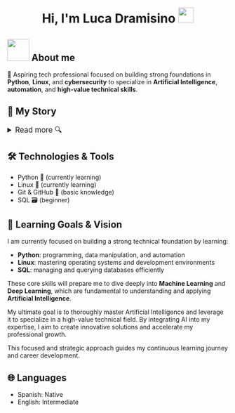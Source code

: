 <h1 align="center">Hi, I'm Luca Dramisino <img src="https://media.giphy.com/media/hvRJCLFzcasrR4ia7z/giphy.gif" width="35"></h1>

## <picture><img src="https://github.com/7oSkaaa/7oSkaaa/blob/main/Images/about_me.gif?raw=true" width="50px"></picture> About me

🚀 Aspiring tech professional focused on building strong foundations in **Python**, **Linux**, and **cybersecurity** to specialize in **Artificial Intelligence**, **automation**, and **high-value technical skills**.

<h2 style="font-size:1.5em; font-weight:bold;">
 📖 My Story 
</h2>

<details>
  <summary style="font-size:1.2em; cursor:pointer; user-select:none;">
    Read more 🔍
  </summary>

Since I was very young, I have been passionate about console video games, but everything changed when I was 14 years old and started to get interested in playing with a keyboard and mouse, especially Fortnite.

At that time, I was using my dad's PC, which had integrated graphics and limited performance. Motivated by the desire to have a better setup, I taught myself almost everything about computers during that period: how each component works, how to assemble them, operating system optimization, and much more.

Having limited hardware pushed me to constantly research and experiment to optimize its performance. During this process, I spent many hours exploring YouTube content and acquiring knowledge about hardware, software, and operating systems.

At the same time, my internet connection was poor, which led me to study how networks and connections work to improve it. By diving deeper into this subject, I discovered how networks operate and developed a growing interest in privacy and personal cybersecurity.

This knowledge of digital security opened doors to related fields such as investments, the financial market, finance, blockchain, and the web3 ecosystem. Amidst all this, one concept repeatedly caught my attention: artificial intelligence.

Artificial intelligence became my primary motivation to learn programming and leverage technology, aiming not only to understand it but also to harness its full potential for the future.

Recently, my brother acquired a high-performance PC that I now use to seriously pursue my goals. Currently, I am learning Python as a foundation to develop skills in artificial intelligence and progress toward a solid professional profile in technology.

</details>

## 🛠 Technologies & Tools

- Python 🐍 (currently learning)
- Linux 🐧 (currently learning)
- Git & GitHub 🔧 (basic knowledge)
- SQL 🗃️ (beginner)

## 🎯 Learning Goals & Vision

I am currently focused on building a strong technical foundation by learning:

- **Python**: programming, data manipulation, and automation  
- **Linux**: mastering operating systems and development environments  
- **SQL**: managing and querying databases efficiently  

These core skills will prepare me to dive deeply into **Machine Learning** and **Deep Learning**, which are fundamental to understanding and applying **Artificial Intelligence**.

My ultimate goal is to thoroughly master Artificial Intelligence and leverage it to specialize in a high-value technical field. By integrating AI into my expertise, I aim to create innovative solutions and accelerate my professional growth.

This focused and strategic approach guides my continuous learning journey and career development.

## 🌐 Languages

- Spanish: Native  
- English: Intermediate 


